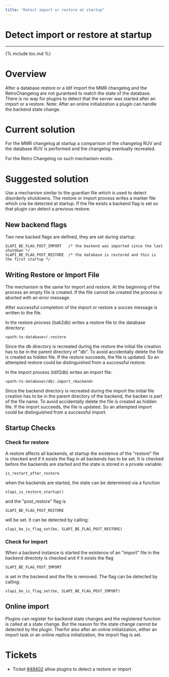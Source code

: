 ```yaml
---
title: "Detect import or restore at startup"
---
```


# Detect import or restore at startup
------------------

{% include toc.md %}

Overview
========

After a database restore or a ldif import the MMR changelog and the RetroChangelog are not guranteed to match the state of the database. There is no way for plugins
to detect that the server was started after an import or a restore.
Note: After an online initialization a plugin can handle the backend state change.

Current solution
================

For the MMR changelog at startup a comparison of the changelog RUV and the database RUV is performed and the changelog eventually recreated.

For the Retro Changelog no such mechanism exists.

Suggested solution
==================

Use a mechanism similar to the guardian file which is used to detect disorderly shutdowns. The restore or import process
writes a marker file which cna be detected at startup. If the file exists a backend flag is set so that plugin can detect
a previous restore.

## New backend flags

Two new backed flags are defined, they are set during startup:

    SLAPI_BE_FLAG_POST_IMPORT   /* the backend was imported since the last shutdown */
    SLAPI_BE_FLAG_POST_RESTORE  /* the database is restored and this is the first startup */


## Writing Restore or Import File

The mechanism is the same for import and restore. At the beginning of the process an empty file is created.
If the file cannot be created the process is aborted with an error message.

After successful completion of the import or restore a succes message is written to the file.

In the restore process (bak2db) writes a restore file to the database directory:

    <path-to-database>/.restore

Since the db directory is recreated during the restore the initial file creation has to be in the parent directory of "db".
To avoid accidentally delete the file is created as hidden file.
If the restore succeeds, the file is updated. So an attempted restore could be distinguished from a successful restore.

In the import process (ldif2db) writes an import file:

    <path-to-database>/db/.import_<backend>

Since the backend directory is recreated during the import the initial file creation has to be in the parent directory of the backend, the backen is part of the file name.
To avoid accidentally delete the file is created as hidden file.
If the import succeeds, the file is updated. So an attempted import could be distinguished from a successful import.

## Startup Checks

### Check for restore

A restore affects all backends, at startup the existence of the "restore" file is checked and if it exists the flag in all backends has to be set.
It is checked before the backends are started and the state is stored in a private variable:

    is_restart_after_restore 

when the backends are started, the state can be determined via a function

    slapi_is_restore_startup()

and the "post_restore" flag is


    SLAPI_BE_FLAG_POST_RESTORE

will be set. It can be detected by calling:


    slapi_be_is_flag_set(be, SLAPI_BE_FLAG_POST_RESTORE)



### Check for import


When a backend instance is started the existence of an "import" file in the backend directoty is checked and if it exists the flag

    SLAPI_BE_FLAG_POST_IMPORT

is set in the backend and the file is removed. The flag can be detected by calling:

    slapi_be_is_flag_set(be, SLAPI_BE_FLAG_POST_IMPORT)


## Online import

Plugins can register for backend state changes and the registered function is called at a state change. But the reason for the state change cannot be detected by the plugin. Therfor also
after an online initialization, either an import task or an online replica initialization, the import flag is set.

Tickets
=======
* Ticket [\#48402](https://pagure.io/389-ds-base/issue/48402) allow plugins to detect a restore or import
